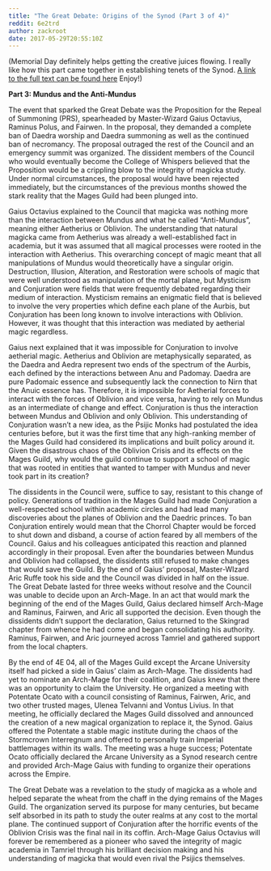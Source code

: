 ```yaml
---
title: "The Great Debate: Origins of the Synod (Part 3 of 4)"
reddit: 6e2trd
author: zackroot
date: 2017-05-29T20:55:10Z
---
```


(Memorial Day definitely helps getting the creative juices flowing. I really like how this part came together in establishing tenets of the Synod. [A link to the full text can be found here](https://docs.google.com/document/d/1KjeKRXwdoIf0bpa_-4ZE2nfT6gTRRt3KsqsIjCuJgBc/edit?usp=sharing) Enjoy!)

**Part 3: Mundus and the Anti-Mundus**

 The event that sparked the Great Debate was the Proposition for the Repeal of Summoning (PRS), spearheaded by Master-Wizard Gaius Octavius, Raminus Polus, and Fairwen. In the proposal, they demanded a complete ban of Daedra worship and Daedra summoning as well as the continued ban of necromancy. The proposal outraged the rest of the Council and an emergency summit was organized. The dissident members of the Council who would eventually become the College of Whispers believed that the Proposition would be a crippling blow to the integrity of magicka study. Under normal circumstances, the proposal would have been rejected immediately, but the circumstances of the previous months showed the stark reality that the Mages Guild had been plunged into.
 
 Gaius Octavius explained to the Council that magicka was nothing more than the interaction between Mundus and what he called “Anti-Mundus”, meaning either Aetherius or Oblivion. The understanding that natural magicka came from Aetherius was already a well-established fact in academia, but it was assumed that all magical processes were rooted in the interaction with Aetherius. This overarching concept of magic meant that all manipulations of Mundus would theoretically have a singular origin. Destruction, Illusion, Alteration, and Restoration were schools of magic that were well understood as manipulation of the mortal plane, but Mysticism and Conjuration were fields that were frequently debated regarding their medium of interaction. Mysticism remains an enigmatic field that is believed to involve the very properties which define each plane of the Aurbis, but Conjuration has been long known to involve interactions with Oblivion. However, it was thought that this interaction was mediated by aetherial magic regardless.

 Gaius next explained that it was impossible for Conjuration to involve aetherial magic. Aetherius and Oblivion are metaphysically separated, as the Daedra and Aedra represent two ends of the spectrum of the Aurbis, each defined by the interactions between Anu and Padomay. Daedra are pure Padomaic essence and subsequently lack the connection to Nirn that the Anuic essence has. Therefore, it is impossible for Aetherial forces to interact with the forces of Oblivion and vice versa, having to rely on Mundus as an intermediate of change and effect. Conjuration is thus the interaction between Mundus and Oblivion and only Oblivion. This understanding of Conjuration wasn’t a new idea, as the Psijic Monks had postulated the idea centuries before,  but it was the first time that any high-ranking member of the Mages Guild had considered its implications and built policy around it. Given the disastrous chaos of the Oblivion Crisis and its effects on the Mages Guild, why would the guild continue to support a school of magic that was rooted in entities that wanted to tamper with Mundus and never took part in its creation?

 The dissidents in the Council were, suffice to say, resistant to this change of policy. Generations of tradition in the Mages Guild had made Conjuration a well-respected school within academic circles and had lead many discoveries about the planes of Oblivion and the Daedric princes. To ban Conjuration entirely would mean that the Chorrol Chapter would be forced to shut down and disband, a course of action feared by all members of the Council. Gaius and his colleagues anticipated this reaction and planned accordingly in their proposal. Even after the boundaries between Mundus and Oblivion had collapsed, the dissidents still refused to make changes that would save the Guild. By the end of Gaius’ proposal, Master-WIzard Aric Ruffe took his side and the Council was divided in half on the issue. The Great Debate lasted for three weeks without resolve and the Council was unable to decide upon an Arch-Mage. In an act that would mark the beginning of the end of the Mages Guild, Gaius declared himself Arch-Mage and Raminus, Fairwen, and Aric all supported the decision. Even though the dissidents didn’t support the declaration, Gaius returned to the Skingrad chapter from whence he had come and began consolidating his authority. Raminus, Fairwen, and Aric journeyed across Tamriel and gathered support from the local chapters. 

 By the end of 4E 04, all of the Mages Guild except the Arcane University itself had picked a side in Gaius’ claim as Arch-Mage. The dissidents had yet to nominate an Arch-Mage for their coalition, and Gaius knew that there was an opportunity to claim the University. He organized a meeting with Potentate Ocato with a council consisting of Raminus, Fairwen, Aric, and two other trusted mages, Ulenea Telvanni and Vontus Livius. In that meeting, he officially declared the Mages Guild dissolved and announced the creation of a new magical organization to replace it, the Synod. Gaius offered the Potentate a stable magic institute during the chaos of the Stormcrown Interregnum and offered to personally train Imperial battlemages within its walls. The meeting was a huge success; Potentate Ocato officially declared the Arcane University as a Synod research centre and provided Arch-Mage Gaius with funding to organize their operations across the Empire. 

 The Great Debate was a revelation to the study of magicka as a whole and helped separate the wheat from the chaff in the dying remains of the Mages Guild. The organization served its purpose for many centuries, but became self absorbed in its path to study the outer realms at any cost to the mortal plane. The continued support of Conjuration after the horrific events of the Oblivion Crisis was the final nail in its coffin. Arch-Mage Gaius Octavius will forever be remembered as a pioneer who saved the integrity of magic academia in Tamriel through his brilliant decision making and his understanding of magicka that would even rival the Psijics themselves. 
